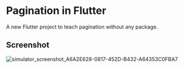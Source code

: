# Pagination in Flutter

A new Flutter project to teach pagination without any package.

## Screenshot

![simulator_screenshot_A6A2E628-0817-452D-B432-A64353C0FBA7](https://user-images.githubusercontent.com/63751824/150680760-d1b5040f-a040-4fa5-bf01-e5e38646fe3f.png)

